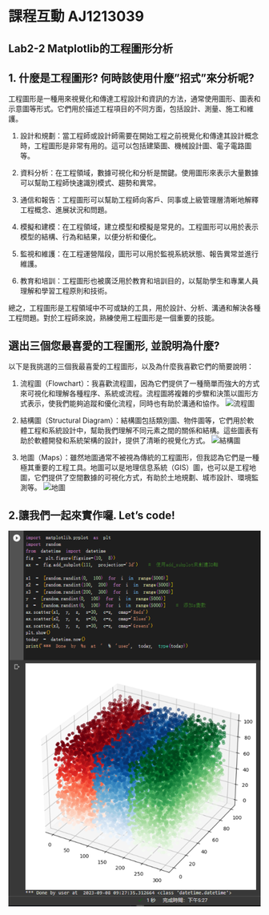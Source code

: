 # 課程互動 AJ1213039
## Lab2-2 Matplotlib的工程圖形分析
## 1. 什麼是工程圖形? 何時該使用什麼”招式”來分析呢?
工程圖形是一種用來視覺化和傳達工程設計和資訊的方法，通常使用圖形、圖表和示意圖等形式。它們用於描述工程項目的不同方面，包括設計、測量、施工和維護。

1. 設計和規劃：當工程師或設計師需要在開始工程之前視覺化和傳達其設計概念時，工程圖形是非常有用的。這可以包括建築圖、機械設計圖、電子電路圖等。

2. 資料分析：在工程領域，數據可視化和分析是關鍵。使用圖形來表示大量數據可以幫助工程師快速識別模式、趨勢和異常。

3. 通信和報告：工程圖形可以幫助工程師向客戶、同事或上級管理層清晰地解釋工程概念、進展狀況和問題。

4. 模擬和建模：在工程領域，建立模型和模擬是常見的。工程圖形可以用於表示模型的結構、行為和結果，以便分析和優化。

5. 監視和維護：在工程運營階段，圖形可以用於監視系統狀態、報告異常並進行維護。

6. 教育和培訓：工程圖形也被廣泛用於教育和培訓目的，以幫助學生和專業人員理解和學習工程原則和技術。

總之，工程圖形是工程領域中不可或缺的工具，用於設計、分析、溝通和解決各種工程問題。對於工程師來說，熟練使用工程圖形是一個重要的技能。


## 選出三個您最喜愛的工程圖形, 並說明為什麼?

以下是我挑選的三個我最喜愛的工程圖形，以及為什麼我喜歡它們的簡要說明：

1. 流程圖（Flowchart）：我喜歡流程圖，因為它們提供了一種簡單而強大的方式來可視化和理解各種程序、系統或流程。流程圖將複雜的步驟和決策以圖形方式表示，使我們能夠追蹤和優化流程，同時也有助於溝通和協作。
![流程圖](https://pic2.zhimg.com/v2-decb8fd318d8d8e5dd7de435c86d5465_b.jpg)

2. 結構圖（Structural Diagram）：結構圖包括類別圖、物件圖等，它們用於軟體工程和系統設計中，幫助我們理解不同元素之間的關係和結構。這些圖表有助於軟體開發和系統架構的設計，提供了清晰的視覺化方式。
![結構圖](https://th.bing.com/th/id/OIP.fFdozw9sSmTm5doG9qKo2gHaEg?pid=ImgDet&rs=1)

4. 地圖（Maps）：雖然地圖通常不被視為傳統的工程圖形，但我認為它們是一種極其重要的工程工具。地圖可以是地理信息系統（GIS）圖，也可以是工程地圖，它們提供了空間數據的可視化方式，有助於土地規劃、城市設計、環境監測等。
![地圖](https://ws.hsinchu.gov.tw/Download.ashx?u=LzAwMS9VcGxvYWQvMS9ja2ZpbGUvZjkwMGRjODYtZTVkMi00MzE4LWE3YzEtOWRlNDYxNmIxNDc4LnBuZw%3d%3d&n=NC0xLnBuZw%3d%3d&icon=.png)

## 2.讓我們一起來實作囉. Let’s code!
![練習](https://github.com/Allson-TA/-H1340010-/blob/main/Photo/Quiz222.png)

